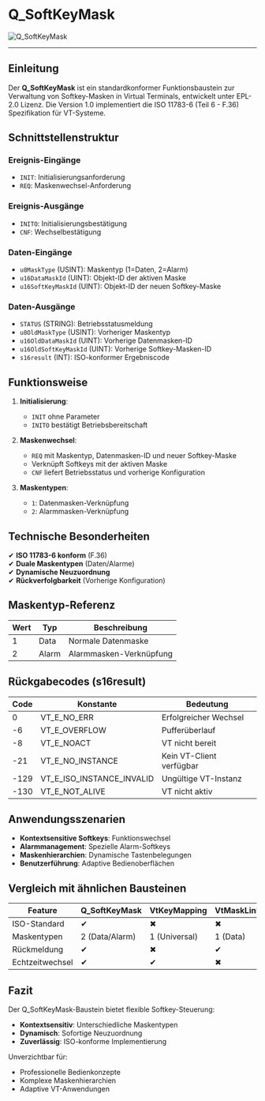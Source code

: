 # Q_SoftKeyMask

![Q_SoftKeyMask](https://user-images.githubusercontent.com/116869307/214153149-6b211119-6c29-4154-bfa3-d1dd61a435bb.png)

* * * * * * * * * *

## Einleitung  
Der **Q_SoftKeyMask** ist ein standardkonformer Funktionsbaustein zur Verwaltung von Softkey-Masken in Virtual Terminals, entwickelt unter EPL-2.0 Lizenz. Die Version 1.0 implementiert die ISO 11783-6 (Teil 6 - F.36) Spezifikation für VT-Systeme.

## Schnittstellenstruktur  

### **Ereignis-Eingänge**  
- `INIT`: Initialisierungsanforderung  
- `REQ`: Maskenwechsel-Anforderung  

### **Ereignis-Ausgänge**  
- `INITO`: Initialisierungsbestätigung  
- `CNF`: Wechselbestätigung  

### **Daten-Eingänge**  
- `u8MaskType` (USINT): Maskentyp (1=Daten, 2=Alarm)  
- `u16DataMaskId` (UINT): Objekt-ID der aktiven Maske  
- `u16SoftKeyMaskId` (UINT): Objekt-ID der neuen Softkey-Maske  

### **Daten-Ausgänge**  
- `STATUS` (STRING): Betriebsstatusmeldung  
- `u8OldMaskType` (USINT): Vorheriger Maskentyp  
- `u16OldDataMaskId` (UINT): Vorherige Datenmasken-ID  
- `u16OldSoftKeyMaskId` (UINT): Vorherige Softkey-Masken-ID  
- `s16result` (INT): ISO-konformer Ergebniscode  

## Funktionsweise  

1. **Initialisierung**:  
   - `INIT` ohne Parameter  
   - `INITO` bestätigt Betriebsbereitschaft  

2. **Maskenwechsel**:  
   - `REQ` mit Maskentyp, Datenmasken-ID und neuer Softkey-Maske  
   - Verknüpft Softkeys mit der aktiven Maske  
   - `CNF` liefert Betriebsstatus und vorherige Konfiguration  

3. **Maskentypen**:  
   - `1`: Datenmasken-Verknüpfung  
   - `2`: Alarmmasken-Verknüpfung  

## Technische Besonderheiten  

✔ **ISO 11783-6 konform** (F.36)  
✔ **Duale Maskentypen** (Daten/Alarme)  
✔ **Dynamische Neuzuordnung**  
✔ **Rückverfolgbarkeit** (Vorherige Konfiguration)  

## Maskentyp-Referenz  

| Wert | Typ       | Beschreibung               |  
|------|-----------|----------------------------|  
| 1    | Data      | Normale Datenmaske         |  
| 2    | Alarm     | Alarmmasken-Verknüpfung    |  

## Rückgabecodes (s16result)  

| Code | Konstante               | Bedeutung                          |  
|------|-------------------------|------------------------------------|  
| 0    | VT_E_NO_ERR             | Erfolgreicher Wechsel             |  
| -6   | VT_E_OVERFLOW           | Pufferüberlauf                   |  
| -8   | VT_E_NOACT              | VT nicht bereit                   |  
| -21  | VT_E_NO_INSTANCE        | Kein VT-Client verfügbar          |  
| -129 | VT_E_ISO_INSTANCE_INVALID | Ungültige VT-Instanz             |  
| -130 | VT_E_NOT_ALIVE          | VT nicht aktiv                    |  

## Anwendungsszenarien  

- **Kontextsensitive Softkeys**: Funktionswechsel  
- **Alarmmanagement**: Spezielle Alarm-Softkeys  
- **Maskenhierarchien**: Dynamische Tastenbelegungen  
- **Benutzerführung**: Adaptive Bedienoberflächen  

## Vergleich mit ähnlichen Bausteinen  

| Feature        | Q_SoftKeyMask | VtKeyMapping | VtMaskLinker |  
|---------------|---------------|--------------|--------------|  
| ISO-Standard  | ✔             | ✖            | ✖            |  
| Maskentypen   | 2 (Data/Alarm)| 1 (Universal)| 1 (Data)     |  
| Rückmeldung   | ✔             | ✖            | ✔            |  
| Echtzeitwechsel | ✔          | ✔            | ✖            |  

## Fazit  

Der Q_SoftKeyMask-Baustein bietet flexible Softkey-Steuerung:  

- **Kontextsensitiv**: Unterschiedliche Maskentypen  
- **Dynamisch**: Sofortige Neuzuordnung  
- **Zuverlässig**: ISO-konforme Implementierung  

Unverzichtbar für:  
- Professionelle Bedienkonzepte  
- Komplexe Maskenhierarchien  
- Adaptive VT-Anwendungen
